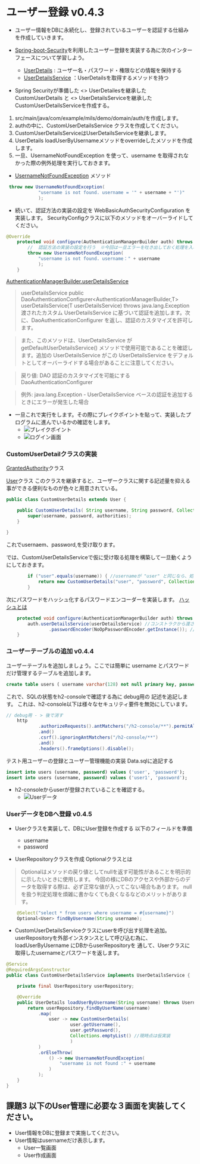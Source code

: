# ユーザー登録 v0.4.3

* ユーザー情報をDBに永続化し、登録されているユーザーを認証する仕組みを作成していきます。
* [Spring-boot-Security](https://docs.spring.io/spring-security/reference/index.html)を利用したユーザー登録を実装する為に次のインターフェースについて学習しよう。
    * [UserDetails](https://docs.spring.io/spring-security/site/docs/5.5.3/api/org/springframework/security/core/userdetails/UserDetails.html) : ユーザー名・パスワード・権限などの情報を保持する
    * [UserDetailsService](https://docs.spring.io/spring-security/site/docs/5.5.3/api/org/springframework/security/core/userdetails/UserDetailsService.html) ：UserDetailsを取得するメソッドを持つ　

* Spring Securityが準備した <<interface>> UserDetailesを継承した CustomUserDetails と <<interface>> UserDetailsServiceを継承したCustomUserDetailsServiceを作成する。

1. src/main/java/com/example/mils/demo/domain/auth/を作成します。
2. authの中に、CustomUserDetailsService クラスを作成してください。
3. CustomUserDetailsServiceはUserDetailsServiceを継承します。
4. UserDetails loadUserByUsernameメソッドをoverrideしたメソッドを作成します。
5. 一旦、UsernameNotFoundException を使って、username を取得されなかった際の例外処理を実行しておきます。

* [UsernameNotFoundException](https://spring.pleiades.io/spring-security/site/docs/current/api/org/springframework/security/core/userdetails/UsernameNotFoundException.html) メソッド
```java
 throw new UsernameNotFoundException(
            "username is not found. username = '" + username + "')"
            );
```
* 続いて、認証方法の実装の設定を WebBasicAuthSecurityConfiguration を実装します。
SecurityConfigクラスに以下のメソッドをオーバーライドしてください。

```java
@Override
    protected void configure(AuthenticationManagerBuilder auth) throws Exception {
        //  認証方法の実装の設定を行う　※今回は一旦エラーを吐き出しておく処理を入れておく。
        throw new UsernameNotFoundException(
            "username is not found. username：" + username
            );
    }
```

[AuthenticationManagerBuilder.userDetailsService](https://spring.pleiades.io/spring-security/site/docs/current/api/org/springframework/security/config/annotation/authentication/builders/AuthenticationManagerBuilder.html)

> userDetailsService
public <T extends UserDetailsService> DaoAuthenticationConfigurer<AuthenticationManagerBuilder,​T> userDetailsService​(T userDetailsService) throws java.lang.Exception
渡されたカスタム UserDetailsService に基づいて認証を追加します。次に、DaoAuthenticationConfigurer を返し、認証のカスタマイズを許可します。

>また、このメソッドは、UserDetailsService が getDefaultUserDetailsService() メソッドで使用可能であることを確認します。追加の UserDetailsService がこの UserDetailsService をデフォルトとしてオーバーライドする場合があることに注意してください。

>戻り値:
DAO 認証のカスタマイズを可能にする DaoAuthenticationConfigurer

>例外:
java.lang.Exception - UserDetailsService ベースの認証を追加するときにエラーが発生した場合

* 一旦これで実行をします。その際にブレイクポイントを貼って、実装したプログラムに進んでいるかの確認をします。
    * ![ブレイクポイント](/README-assets/debug-login-exception.png)
    * ![ログイン画面](/README-assets/debug-login-exception-login画面.png)

### CustomUserDetailクラスの実装

[ GrantedAuthority](https://spring.pleiades.io/spring-security/site/docs/current/api/org/springframework/security/core/GrantedAuthority.html)クラス

[User](https://spring.pleiades.io/spring-security/site/docs/current/api/org/springframework/security/core/userdetails/User.html)クラス
このクラスを継承すると、ユーザークラスに関する記述量を抑える事ができる便利なものが色々と用意されている。

```java
public class CustomUserDetails extends User {

    public CustomUserDetails( String username, String password, Collection<? extends GrantedAuthority> authorities ) {
        super(username, password, authorities);
    }
    
}
```
これでusernaem、password,を受け取ります。

では、CustomUserDetailsServiceで仮に受け取る処理を構築して一旦動くようにしておきます。

```java
        if ("user".equals(username)) { //usernameが "user" と同じなら、処理を返す
            return new CustomUserDetails("user", "password", Collections.emptyList()); //Authoritiesは、権限 で現段階では空のリストを返しておく。
        }
```

次にパスワードをハッシュ化するパスワードエンコーダーを実装します。
[ハッシュとは](https://developer.mozilla.org/ja/docs/Glossary/hash)

```java
    protected void configure(AuthenticationManagerBuilder auth) throws Exception {
        auth.userDetailsService(userDetailsService) //コンストラクから渡されたuserDetailServiceをauth.userDetailsServiceに渡している
                .passwordEncoder(NoOpPasswordEncoder.getInstance()); //非推奨のクラスの為、後ほど書き換える。
    }   
```

### ユーザーテーブルの追加 v0.4.4

ユーザーテーブルを追加しましょう。ここでは簡単に username とパスワードだけ管理するテーブルを追加します。

```sql
create table users ( username varchar(128) not null primary key, password varchar(256) not null );
```

これで、SQLの状態をh2-consoleで確認する為に debug用の 記述を追記します。
これは、h2-console以下は様々なセキュリティ要件を無効にしています。
```java
// debug用 - > 後で消す
    http
            .authorizeRequests().antMatchers("/h2-console/**").permitAll()
            .and()
            .csrf().ignoringAntMatchers("/h2-console/**")
            .and()
            .headers().frameOptions().disable();
```

テスト用ユーザーの登録とユーザー管理機能の実装 Data.sqlに追記する
```sql
insert into users (username, password) values ('user', 'password');
insert into users (username, password) values ('user1', 'password');
```

* h2-consoleからuserが登録されていることを確認する。
    * ![Userデータ](/README-assets/h2-console-user.png)

### UserデータをDBへ登録 v0.4.5
* Userクラスを実装して、DBにUser登録を作成する
    以下のフィールドを準備
    * username
    * password

* UserRepositoryクラスを作成
Optionalクラスとは
> Optionalはメソッドの戻り値としてnullを返す可能性があることを明示的に示したいときに使用します。
今回の様にDBのアクセスや外部からのデータを取得する際は、必ず正常な値が入ってこない場合もあります。
nullを扱う判定処理を煩雑に書かなくても良くなるなどのメリットがあります。

```java
    @Select("select * from users where username = #{username}")
    Optional<User> findByUsername(String username);
```

* CustomUserDetailsServiceクラスにuserを呼び出す処理を追加。
userRepositoryを外部インスタンスとして呼び込む為に、loadUserByUsername にDBからuserRepositoryを
通して、Userクラスに取得したusernameとパスワードを返します。

```java
@Service
@RequiredArgsConstructor
public class CustomUserDetailsService implements UserDetailsService {

    private final UserRepository userRepository;

    @Override
    public UserDetails loadUserByUsername(String username) throws UsernameNotFoundException {
        return userRepository.findByUserName(username)
            .map(
                user -> new CustomUserDetails(
                        user.getUsername(), 
                        user.getPassword(), 
                        Collections.emptyList() //現時点は仮実装
                        )
            )
            .orElseThrow(
                () -> new UsernameNotFoundException(
                    "username is not found :" + username
                )
            );
    }
}
```

## 課題3 以下のUser管理に必要な３画面を実装してください。
* User情報をDBに登録まで実施してください。
* User情報はusernameだけ表示します。
    * User一覧画面
    * User作成画面
